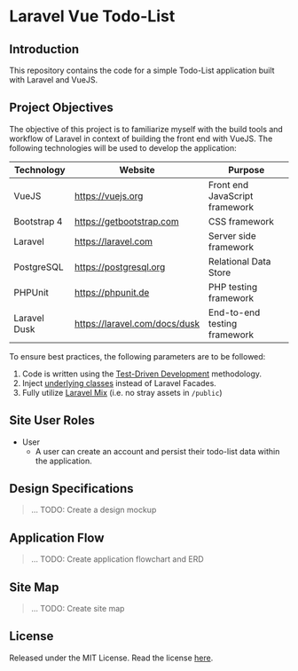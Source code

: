 # Laravel Vue Todo-List

## Introduction

This repository contains the code for a simple Todo-List application built with Laravel and VueJS.

## Project Objectives

The objective of this project is to familiarize myself with the build tools and workflow of Laravel in context of building the front end with VueJS. The following technologies will be used to develop the application:

| Technology | Website | Purpose |
| --- | --- | --- |
| VueJS | https://vuejs.org | Front end JavaScript framework |
| Bootstrap 4 | https://getbootstrap.com | CSS framework |
| Laravel | https://laravel.com | Server side framework |
| PostgreSQL | https://postgresql.org | Relational Data Store |
| PHPUnit | https://phpunit.de | PHP testing framework |
| Laravel Dusk | https://laravel.com/docs/dusk | End-to-end testing framework |

To ensure best practices, the following parameters are to be followed:

1. Code is written using the [Test-Driven Development](#) methodology.
2. Inject [underlying classes](https://laravel.com/docs/facades#facade-class-reference) instead of Laravel Facades.
3. Fully utilize [Laravel Mix](https://laravel.com/docs/mix) (i.e. no stray assets in `/public`)

## Site User Roles

- User
    - A user can create an account and persist their todo-list data within the application.

## Design Specifications

> ... TODO: Create a design mockup

## Application Flow

> ... TODO: Create application flowchart and ERD

## Site Map

> ... TODO: Create site map

## License

Released under the MIT License. Read the license [here](LICENSE).
